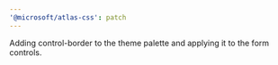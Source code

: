 ```yaml
---
'@microsoft/atlas-css': patch
---
```


Adding control-border to the theme palette and applying it to the form controls.
